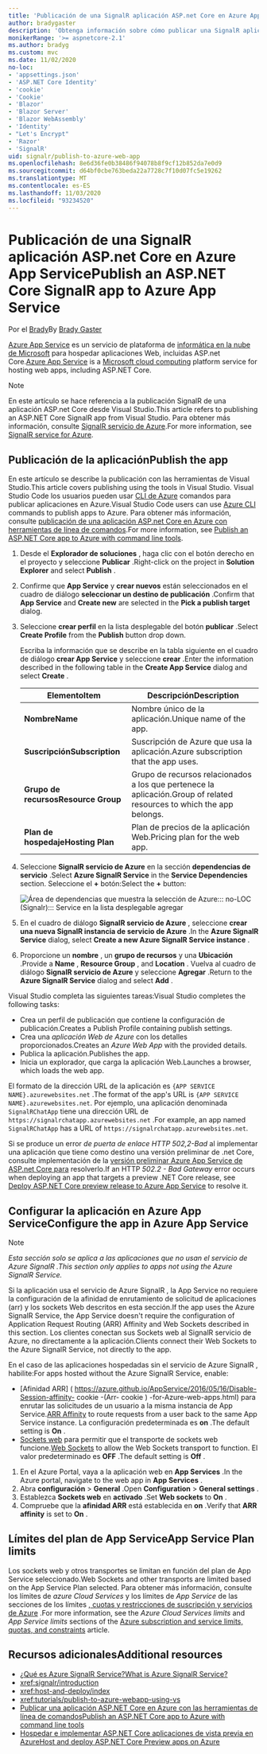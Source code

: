 ```yaml
---
title: 'Publicación de una SignalR aplicación ASP.net Core en Azure App Service'
author: bradygaster
description: 'Obtenga información sobre cómo publicar una SignalR aplicación ASP.net Core en Azure App Service.'
monikerRange: '>= aspnetcore-2.1'
ms.author: bradyg
ms.custom: mvc
ms.date: 11/02/2020
no-loc:
- 'appsettings.json'
- 'ASP.NET Core Identity'
- 'cookie'
- 'Cookie'
- 'Blazor'
- 'Blazor Server'
- 'Blazor WebAssembly'
- 'Identity'
- "Let's Encrypt"
- 'Razor'
- 'SignalR'
uid: signalr/publish-to-azure-web-app
ms.openlocfilehash: 8e6d36fe0b38486f94078b8f9cf12b852da7e0d9
ms.sourcegitcommit: d64bf0cbe763beda22a7728c7f10d07fc5e19262
ms.translationtype: MT
ms.contentlocale: es-ES
ms.lasthandoff: 11/03/2020
ms.locfileid: "93234520"
---
```

# <a name="publish-an-aspnet-core-no-locsignalr-app-to-azure-app-service"></a><span data-ttu-id="ef6c1-103">Publicación de una SignalR aplicación ASP.net Core en Azure App Service</span><span class="sxs-lookup"><span data-stu-id="ef6c1-103">Publish an ASP.NET Core SignalR app to Azure App Service</span></span>

<span data-ttu-id="ef6c1-104">Por el [Brady](https://twitter.com/bradygaster)</span><span class="sxs-lookup"><span data-stu-id="ef6c1-104">By [Brady Gaster](https://twitter.com/bradygaster)</span></span>

<span data-ttu-id="ef6c1-105">[Azure App Service](/azure/app-service/app-service-web-overview) es un servicio de plataforma de [informática en la nube de Microsoft](https://azure.microsoft.com/) para hospedar aplicaciones Web, incluidas ASP.net Core.</span><span class="sxs-lookup"><span data-stu-id="ef6c1-105">[Azure App Service](/azure/app-service/app-service-web-overview) is a [Microsoft cloud computing](https://azure.microsoft.com/) platform service for hosting web apps, including ASP.NET Core.</span></span>

> [!NOTE]
> <span data-ttu-id="ef6c1-106">En este artículo se hace referencia a la publicación SignalR de una aplicación ASP.net Core desde Visual Studio.</span><span class="sxs-lookup"><span data-stu-id="ef6c1-106">This article refers to publishing an ASP.NET Core SignalR app from Visual Studio.</span></span> <span data-ttu-id="ef6c1-107">Para obtener más información, consulte [ SignalR servicio de Azure](https://azure.microsoft.com/services/signalr-service).</span><span class="sxs-lookup"><span data-stu-id="ef6c1-107">For more information, see [SignalR service for Azure](https://azure.microsoft.com/services/signalr-service).</span></span>

## <a name="publish-the-app"></a><span data-ttu-id="ef6c1-108">Publicación de la aplicación</span><span class="sxs-lookup"><span data-stu-id="ef6c1-108">Publish the app</span></span>

<span data-ttu-id="ef6c1-109">En este artículo se describe la publicación con las herramientas de Visual Studio.</span><span class="sxs-lookup"><span data-stu-id="ef6c1-109">This article covers publishing using the tools in Visual Studio.</span></span> <span data-ttu-id="ef6c1-110">Visual Studio Code los usuarios pueden usar [CLI de Azure](/cli/azure) comandos para publicar aplicaciones en Azure.</span><span class="sxs-lookup"><span data-stu-id="ef6c1-110">Visual Studio Code users can use [Azure CLI](/cli/azure) commands to publish apps to Azure.</span></span> <span data-ttu-id="ef6c1-111">Para obtener más información, consulte [publicación de una aplicación ASP.net Core en Azure con herramientas de línea de comandos](/azure/app-service/app-service-web-get-started-dotnet).</span><span class="sxs-lookup"><span data-stu-id="ef6c1-111">For more information, see [Publish an ASP.NET Core app to Azure with command line tools](/azure/app-service/app-service-web-get-started-dotnet).</span></span>

1. <span data-ttu-id="ef6c1-112">Desde el **Explorador de soluciones** , haga clic con el botón derecho en el proyecto y seleccione **Publicar** .</span><span class="sxs-lookup"><span data-stu-id="ef6c1-112">Right-click on the project in **Solution Explorer** and select **Publish** .</span></span>

1. <span data-ttu-id="ef6c1-113">Confirme que **App Service** y **crear nuevos** están seleccionados en el cuadro de diálogo **seleccionar un destino de publicación** .</span><span class="sxs-lookup"><span data-stu-id="ef6c1-113">Confirm that **App Service** and **Create new** are selected in the **Pick a publish target** dialog.</span></span>

1. <span data-ttu-id="ef6c1-114">Seleccione **crear perfil** en la lista desplegable del botón **publicar** .</span><span class="sxs-lookup"><span data-stu-id="ef6c1-114">Select **Create Profile** from the **Publish** button drop down.</span></span>

   <span data-ttu-id="ef6c1-115">Escriba la información que se describe en la tabla siguiente en el cuadro de diálogo **crear App Service** y seleccione **crear** .</span><span class="sxs-lookup"><span data-stu-id="ef6c1-115">Enter the information described in the following table in the **Create App Service** dialog and select **Create** .</span></span>

   | <span data-ttu-id="ef6c1-116">Elemento</span><span class="sxs-lookup"><span data-stu-id="ef6c1-116">Item</span></span>               | <span data-ttu-id="ef6c1-117">Descripción</span><span class="sxs-lookup"><span data-stu-id="ef6c1-117">Description</span></span> |
   | ------------------ | ----------- |
   | <span data-ttu-id="ef6c1-118">**Nombre**</span><span class="sxs-lookup"><span data-stu-id="ef6c1-118">**Name**</span></span>           | <span data-ttu-id="ef6c1-119">Nombre único de la aplicación.</span><span class="sxs-lookup"><span data-stu-id="ef6c1-119">Unique name of the app.</span></span> |
   | <span data-ttu-id="ef6c1-120">**Suscripción**</span><span class="sxs-lookup"><span data-stu-id="ef6c1-120">**Subscription**</span></span>   | <span data-ttu-id="ef6c1-121">Suscripción de Azure que usa la aplicación.</span><span class="sxs-lookup"><span data-stu-id="ef6c1-121">Azure subscription that the app uses.</span></span> |
   | <span data-ttu-id="ef6c1-122">**Grupo de recursos**</span><span class="sxs-lookup"><span data-stu-id="ef6c1-122">**Resource Group**</span></span> | <span data-ttu-id="ef6c1-123">Grupo de recursos relacionados a los que pertenece la aplicación.</span><span class="sxs-lookup"><span data-stu-id="ef6c1-123">Group of related resources to which the app belongs.</span></span> |
   | <span data-ttu-id="ef6c1-124">**Plan de hospedaje**</span><span class="sxs-lookup"><span data-stu-id="ef6c1-124">**Hosting Plan**</span></span>   | <span data-ttu-id="ef6c1-125">Plan de precios de la aplicación Web.</span><span class="sxs-lookup"><span data-stu-id="ef6c1-125">Pricing plan for the web app.</span></span> |

1. <span data-ttu-id="ef6c1-126">Seleccione **SignalR servicio de Azure** en la sección **dependencias de servicio** .</span><span class="sxs-lookup"><span data-stu-id="ef6c1-126">Select **Azure SignalR Service** in the **Service Dependencies** section.</span></span> <span data-ttu-id="ef6c1-127">Seleccione el **+** botón:</span><span class="sxs-lookup"><span data-stu-id="ef6c1-127">Select the **+** button:</span></span>

   ![Área de dependencias que muestra la selección de Azure::: no-LOC (Signalr)::: Service en la lista desplegable agregar](publish-to-azure-web-app/_static/signalr-service-dependency.png)

1. <span data-ttu-id="ef6c1-129">En el cuadro de diálogo **SignalR servicio de Azure** , seleccione **crear una nueva SignalR instancia de servicio de Azure** .</span><span class="sxs-lookup"><span data-stu-id="ef6c1-129">In the **Azure SignalR Service** dialog, select **Create a new Azure SignalR Service instance** .</span></span>

1. <span data-ttu-id="ef6c1-130">Proporcione un **nombre** , un **grupo de recursos** y una **Ubicación** .</span><span class="sxs-lookup"><span data-stu-id="ef6c1-130">Provide a **Name** , **Resource Group** , and **Location** .</span></span> <span data-ttu-id="ef6c1-131">Vuelva al cuadro de diálogo **SignalR servicio de Azure** y seleccione **Agregar** .</span><span class="sxs-lookup"><span data-stu-id="ef6c1-131">Return to the **Azure SignalR Service** dialog and select **Add** .</span></span>

<span data-ttu-id="ef6c1-132">Visual Studio completa las siguientes tareas:</span><span class="sxs-lookup"><span data-stu-id="ef6c1-132">Visual Studio completes the following tasks:</span></span>

* <span data-ttu-id="ef6c1-133">Crea un perfil de publicación que contiene la configuración de publicación.</span><span class="sxs-lookup"><span data-stu-id="ef6c1-133">Creates a Publish Profile containing publish settings.</span></span>
* <span data-ttu-id="ef6c1-134">Crea una *aplicación Web de Azure* con los detalles proporcionados.</span><span class="sxs-lookup"><span data-stu-id="ef6c1-134">Creates an *Azure Web App* with the provided details.</span></span>
* <span data-ttu-id="ef6c1-135">Publica la aplicación.</span><span class="sxs-lookup"><span data-stu-id="ef6c1-135">Publishes the app.</span></span>
* <span data-ttu-id="ef6c1-136">Inicia un explorador, que carga la aplicación Web.</span><span class="sxs-lookup"><span data-stu-id="ef6c1-136">Launches a browser, which loads the web app.</span></span>

<span data-ttu-id="ef6c1-137">El formato de la dirección URL de la aplicación es `{APP SERVICE NAME}.azurewebsites.net` .</span><span class="sxs-lookup"><span data-stu-id="ef6c1-137">The format of the app's URL is `{APP SERVICE NAME}.azurewebsites.net`.</span></span> <span data-ttu-id="ef6c1-138">Por ejemplo, una aplicación denominada `SignalRChatApp` tiene una dirección URL de `https://signalrchatapp.azurewebsites.net` .</span><span class="sxs-lookup"><span data-stu-id="ef6c1-138">For example, an app named `SignalRChatApp` has a URL of `https://signalrchatapp.azurewebsites.net`.</span></span>

<span data-ttu-id="ef6c1-139">Si se produce un error *de puerta de enlace HTTP 502,2-Bad* al implementar una aplicación que tiene como destino una versión preliminar de .net Core, consulte implementación de la [versión preliminar Azure App Service de ASP.net Core para](xref:host-and-deploy/azure-apps/index#deploy-aspnet-core-preview-release-to-azure-app-service) resolverlo.</span><span class="sxs-lookup"><span data-stu-id="ef6c1-139">If an HTTP *502.2 - Bad Gateway* error occurs when deploying an app that targets a preview .NET Core release, see [Deploy ASP.NET Core preview release to Azure App Service](xref:host-and-deploy/azure-apps/index#deploy-aspnet-core-preview-release-to-azure-app-service) to resolve it.</span></span>

## <a name="configure-the-app-in-azure-app-service"></a><span data-ttu-id="ef6c1-140">Configurar la aplicación en Azure App Service</span><span class="sxs-lookup"><span data-stu-id="ef6c1-140">Configure the app in Azure App Service</span></span>

> [!NOTE]
> <span data-ttu-id="ef6c1-141">*Esta sección solo se aplica a las aplicaciones que no usan el servicio de Azure SignalR .*</span><span class="sxs-lookup"><span data-stu-id="ef6c1-141">*This section only applies to apps not using the Azure SignalR Service.*</span></span>
>
> <span data-ttu-id="ef6c1-142">Si la aplicación usa el servicio de Azure SignalR , la App Service no requiere la configuración de la afinidad de enrutamiento de solicitud de aplicaciones (arr) y los sockets Web descritos en esta sección.</span><span class="sxs-lookup"><span data-stu-id="ef6c1-142">If the app uses the Azure SignalR Service, the App Service doesn't require the configuration of Application Request Routing (ARR) Affinity and Web Sockets described in this section.</span></span> <span data-ttu-id="ef6c1-143">Los clientes conectan sus Sockets web al SignalR servicio de Azure, no directamente a la aplicación.</span><span class="sxs-lookup"><span data-stu-id="ef6c1-143">Clients connect their Web Sockets to the Azure SignalR Service, not directly to the app.</span></span>

<span data-ttu-id="ef6c1-144">En el caso de las aplicaciones hospedadas sin el servicio de Azure SignalR , habilite:</span><span class="sxs-lookup"><span data-stu-id="ef6c1-144">For apps hosted without the Azure SignalR Service, enable:</span></span>

* <span data-ttu-id="ef6c1-145">[Afinidad ARR] ( https://azure.github.io/AppService/2016/05/16/Disable-Session-affinity- cookie -(Arr- cookie ) -for-Azure-web-apps.html) para enrutar las solicitudes de un usuario a la misma instancia de App Service.</span><span class="sxs-lookup"><span data-stu-id="ef6c1-145">[ARR Affinity](https://azure.github.io/AppService/2016/05/16/Disable-Session-affinity-cookie-(ARR-cookie)-for-Azure-web-apps.html) to route requests from a user back to the same App Service instance.</span></span> <span data-ttu-id="ef6c1-146">La configuración predeterminada es **on** .</span><span class="sxs-lookup"><span data-stu-id="ef6c1-146">The default setting is **On** .</span></span>
* <span data-ttu-id="ef6c1-147">[Sockets web](xref:fundamentals/websockets) para permitir que el transporte de sockets web funcione.</span><span class="sxs-lookup"><span data-stu-id="ef6c1-147">[Web Sockets](xref:fundamentals/websockets) to allow the Web Sockets transport to function.</span></span> <span data-ttu-id="ef6c1-148">El valor predeterminado es **OFF** .</span><span class="sxs-lookup"><span data-stu-id="ef6c1-148">The default setting is **Off** .</span></span>

1. <span data-ttu-id="ef6c1-149">En el Azure Portal, vaya a la aplicación web en **App Services** .</span><span class="sxs-lookup"><span data-stu-id="ef6c1-149">In the Azure portal, navigate to the web app in **App Services** .</span></span>
1. <span data-ttu-id="ef6c1-150">Abra **configuración**  >  **General** .</span><span class="sxs-lookup"><span data-stu-id="ef6c1-150">Open **Configuration** > **General settings** .</span></span>
1. <span data-ttu-id="ef6c1-151">Establezca **Sockets web** en **activado** .</span><span class="sxs-lookup"><span data-stu-id="ef6c1-151">Set **Web sockets** to **On** .</span></span>
1. <span data-ttu-id="ef6c1-152">Compruebe que la **afinidad ARR** está establecida en **on** .</span><span class="sxs-lookup"><span data-stu-id="ef6c1-152">Verify that **ARR affinity** is set to **On** .</span></span>

## <a name="app-service-plan-limits"></a><span data-ttu-id="ef6c1-153">Límites del plan de App Service</span><span class="sxs-lookup"><span data-stu-id="ef6c1-153">App Service Plan limits</span></span>

<span data-ttu-id="ef6c1-154">Los sockets web y otros transportes se limitan en función del plan de App Service seleccionado.</span><span class="sxs-lookup"><span data-stu-id="ef6c1-154">Web Sockets and other transports are limited based on the App Service Plan selected.</span></span> <span data-ttu-id="ef6c1-155">Para obtener más información, consulte los límites de *azure Cloud Services* y los límites de *App Service* de las secciones de los límites [, cuotas y restricciones de suscripción y servicios de Azure](/azure/azure-subscription-service-limits#app-service-limits) .</span><span class="sxs-lookup"><span data-stu-id="ef6c1-155">For more information, see the *Azure Cloud Services limits* and *App Service limits* sections of the [Azure subscription and service limits, quotas, and constraints](/azure/azure-subscription-service-limits#app-service-limits) article.</span></span>

## <a name="additional-resources"></a><span data-ttu-id="ef6c1-156">Recursos adicionales</span><span class="sxs-lookup"><span data-stu-id="ef6c1-156">Additional resources</span></span>

* [<span data-ttu-id="ef6c1-157">¿Qué es Azure SignalR Service?</span><span class="sxs-lookup"><span data-stu-id="ef6c1-157">What is Azure SignalR Service?</span></span>](/azure/azure-signalr/signalr-overview)
* <xref:signalr/introduction>
* <xref:host-and-deploy/index>
* <xref:tutorials/publish-to-azure-webapp-using-vs>
* [<span data-ttu-id="ef6c1-158">Publicar una aplicación ASP.NET Core en Azure con las herramientas de línea de comandos</span><span class="sxs-lookup"><span data-stu-id="ef6c1-158">Publish an ASP.NET Core app to Azure with command line tools</span></span>](/azure/app-service/app-service-web-get-started-dotnet)
* [<span data-ttu-id="ef6c1-159">Hospedar e implementar ASP.NET Core aplicaciones de vista previa en Azure</span><span class="sxs-lookup"><span data-stu-id="ef6c1-159">Host and deploy ASP.NET Core Preview apps on Azure</span></span>](xref:host-and-deploy/azure-apps/index#deploy-aspnet-core-preview-release-to-azure-app-service)

